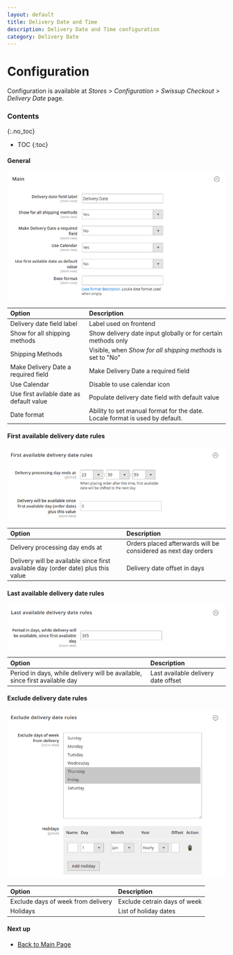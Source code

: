 ```yaml
---
layout: default
title: Delivery Date and Time
description: Delivery Date and Time configuration
category: Delivery Date
---
```


# Configuration

Configuration is available at 
_Stores > Configuration > Swissup Checkout > Delivery Date_ page.

### Contents
{:.no_toc}

* TOC
{:toc}

#### General

![Main configuration](/images/m2/delivery-date/configuration/main.png)

Option                                      | Description
:-------------------------------------------|:-----------------------------------
Delivery date field label                   | Label used on frontend
Show for all shipping methods               | Show delivery date input globally or for certain methods only
Shipping Methods                            | Visible, when _Show for all shipping methods_ is set to "No"
Make Delivery Date a required field         | Make Delivery Date a required field
Use Calendar                                | Disable to use calendar icon
Use first avilable date as default value    | Populate delivery date field with default value
Date format                                 | Ability to set manual format for the date. Locale format is used by default.

#### First available delivery date rules

![First available delivery date configuration](/images/m2/delivery-date/configuration/first-date.png)

Option                                      | Description
:-------------------------------------------|:-----------------------------------
Delivery processing day ends at             | Orders placed afterwards will be considered as next day orders
Delivery will be available since first available day (order date) plus this value | Delivery date offset in days

#### Last available delivery date rules

![Last available delivery date configuration](/images/m2/delivery-date/configuration/last-date.png)

Option                                      | Description
:-------------------------------------------|:-----------------------------------
Period in days, while delivery will be available, since first available day | Last available delivery date offset


#### Exclude delivery date rules

![Excluded dates](/images/m2/delivery-date/configuration/excluded-dates.png)

Option                                      | Description
:-------------------------------------------|:-----------------------------------
Exclude days of week from delivery          | Exclude cetrain days of week
Holidays                                    | List of holiday dates

#### Next up

 -  [Back to Main Page](/m2/extensions/delivery-date/)
